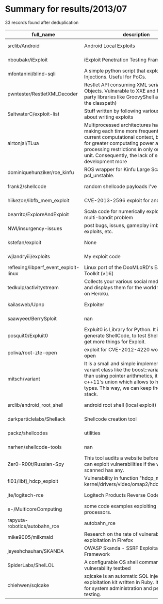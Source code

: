 
# Summary for results/2013/07
    
33 records found after deduplication

| full_name | description | html_url | matched_list | matched_count | pushed_at | size | stargazers_count | language | forks_count |
|---------------------------------------|-----------------------------------------------------------------------------------------------------------------------------------------------------------------------------------------------------------------------------------------------------------------|----------------------------------------------------------|--------------------------|-----------------|---------------------------|--------|--------------------|--------------|---------------|
| srclib/Android | Android Local Exploits | https://github.com/srclib/Android | ['exploit'] | 1 | 2013-07-04 08:55:33+00:00 | 96 | 2 | | 1 |
| nboubakr/iExploit | iExploit Penetration Testing Framework | https://github.com/nboubakr/iExploit | ['exploit'] | 1 | 2013-07-06 18:32:48+00:00 | 104 | 0 | | 1 |
| mfontanini/blind-sqli | A simple python script that exploits blind SQL Injections. Useful for PoCs. | https://github.com/mfontanini/blind-sqli | ['exploit'] | 1 | 2013-07-31 23:44:38+00:00 | 62 | 18 | Python | 13 |
| pwntester/RestletXMLDecoder | Restlet API consuming XML serialized Java Objects. Vulnerable to XXE and RCE (if third party libraries like GroovyShell are found in the classpath) | https://github.com/pwntester/RestletXMLDecoder | ['rce'] | 1 | 2013-07-31 09:02:26+00:00 | 6184 | 2 | Java | 2 |
| SaltwaterC/exploit-list | Stuff written by following various resources about writing exploits | https://github.com/SaltwaterC/exploit-list | ['exploit'] | 1 | 2013-07-24 21:20:16+00:00 | 112 | 2 | Python | 1 |
| airtonjal/TLua | Multiprocessed architectures have been making each time more frequent on the current computational context, by the need for greater computating power and processing restrictions in only one central unit. Consequently, the lack of software development more | https://github.com/airtonjal/TLua | ['exploit'] | 1 | 2013-07-24 19:18:34+00:00 | 208 | 2 | Lua | 1 |
| dominiquehunziker/rce_kinfu | ROS wrapper for Kinfu Large Scale from pcl_unstable. | https://github.com/dominiquehunziker/rce_kinfu | ['rce'] | 1 | 2013-07-25 13:00:39+00:00 | 116 | 1 | C++ | 0 |
| frank2/shellcode | random shellcode payloads I've written! | https://github.com/frank2/shellcode | ['shellcode'] | 1 | 2013-07-23 02:55:15+00:00 | 124 | 4 | Assembly | 2 |
| hiikezoe/libfb_mem_exploit | CVE-2013-2596 exploit for android | https://github.com/hiikezoe/libfb_mem_exploit | ['exploit'] | 1 | 2013-07-17 03:18:50+00:00 | 58 | 5 | C | 22 |
| bearrito/ExploreAndExploit | Scala code for numerically exploring the multi-bandit problem | https://github.com/bearrito/ExploreAndExploit | ['exploit'] | 1 | 2013-07-14 02:33:28+00:00 | 120 | 3 | Scala | 0 |
| NWI/insurgency-issues | post bugs, issues, gameplay imbalance, exploits, etc. | https://github.com/NWI/insurgency-issues | ['exploit'] | 1 | 2013-07-12 23:11:18+00:00 | 56 | 0 | | 0 |
| kstefan/exploit | None | https://github.com/kstefan/exploit | ['exploit'] | 1 | 2013-07-12 12:34:14+00:00 | 112 | 0 | PHP | 0 |
| wjlandryiii/exploits | My exploit code | https://github.com/wjlandryiii/exploits | ['exploit'] | 1 | 2013-07-09 01:40:23+00:00 | 108 | 1 | C | 0 |
| reflexing/libperf_event_exploit-linux | Linux port of the DooMLoRD's Easy Rooting Toolkit (v16) | https://github.com/reflexing/libperf_event_exploit-linux | ['exploit'] | 1 | 2013-07-08 08:32:14+00:00 | 208 | 2 | Shell | 0 |
| tedkulp/activitystream | Collects your various social media exploits and displays them for the world to see. Runs on Heroku. | https://github.com/tedkulp/activitystream | ['exploit'] | 1 | 2013-07-11 03:29:27+00:00 | 152 | 0 | CoffeeScript | 0 |
| kailasweb/Upnp | Exploiter | https://github.com/kailasweb/Upnp | ['exploit'] | 1 | 2013-07-06 23:22:31+00:00 | 56 | 0 | | 0 |
| saawyeer/BerrySploit | nan | https://github.com/saawyeer/BerrySploit | ['sploit'] | 1 | 2013-07-07 00:06:05+00:00 | 112 | 0 | nan | 1 |
| posquit0/Expluit0 | Expluit0 is Library for Python. It is used to generate ShellCode, to test ShellCode or to get more things for Exploit. | https://github.com/posquit0/Expluit0 | ['exploit', 'shellcode'] | 2 | 2013-07-31 06:26:52+00:00 | 266 | 6 | Python | 4 |
| poliva/root-zte-open | exploit for CVE-2012-4220 working on zte-open | https://github.com/poliva/root-zte-open | ['exploit'] | 1 | 2013-07-05 12:09:00+00:00 | 105 | 16 | C | 9 |
| mitsch/variant | It is a small and simple implementation of a variant class like the boost::variant. Rather than using pointer arithmetics, it exploits c++11's union which allows to hold non-pod types. This way, we can keep the data on the stack. | https://github.com/mitsch/variant | ['exploit'] | 1 | 2013-07-04 20:40:08+00:00 | 108 | 1 | C++ | 0 |
| srclib/android_root_shell | android root shell (local exploit) | https://github.com/srclib/android_root_shell | ['exploit'] | 1 | 2013-07-04 07:54:51+00:00 | 97 | 12 | C | 5 |
| darkparticlelabs/Shellack | Shellcode creation tool | https://github.com/darkparticlelabs/Shellack | ['shellcode'] | 1 | 2013-07-04 06:51:30+00:00 | 112 | 0 | Python | 0 |
| packz/shellcodes | utilities | https://github.com/packz/shellcodes | ['shellcode'] | 1 | 2013-07-02 22:09:07+00:00 | 116 | 15 | Assembly | 9 |
| narhen/shellcode-tools | nan | https://github.com/narhen/shellcode-tools | ['shellcode'] | 1 | 2013-07-01 09:21:19+00:00 | 108 | 0 | C | 0 |
| Zer0-R00t/Russian-Spy | This tool audits a website before hand and can exploit vulnerabilities if the website scanned has any. | https://github.com/Zer0-R00t/Russian-Spy | ['exploit'] | 1 | 2013-07-03 22:11:01+00:00 | 112 | 9 | Python | 0 |
| fi01/libfj_hdcp_exploit | Vulnerability in function "hdcp_mmap" in kernel/drivers/video/omap2/hdcp/hdcp_top.c | https://github.com/fi01/libfj_hdcp_exploit | ['exploit'] | 1 | 2013-07-25 07:23:08+00:00 | 48 | 8 | C | 15 |
| jte/logitech-rce | Logitech Products Reverse Code Engineering | https://github.com/jte/logitech-rce | ['rce'] | 1 | 2013-07-26 06:55:40+00:00 | 84848 | 3 | C++ | 1 |
| e-/MulticoreComputing | some code examples exploiting multi-core processors. | https://github.com/e-/MulticoreComputing | ['exploit'] | 1 | 2013-07-11 12:05:11+00:00 | 1140 | 1 | C | 0 |
| rapyuta-robotics/autobahn_rce | autobahn_rce | https://github.com/rapyuta-robotics/autobahn_rce | ['rce'] | 1 | 2013-07-05 14:41:47+00:00 | 2084 | 0 | Python | 2 |
| mike9005/milkmaid | Research on the rate of vulnerability exploitation in Firefox | https://github.com/mike9005/milkmaid | ['exploit'] | 1 | 2013-07-24 18:11:34+00:00 | 128 | 0 | Python | 0 |
| jayeshchauhan/SKANDA | OWASP Skanda - SSRF Exploitation Framework | https://github.com/jayeshchauhan/SKANDA | ['exploit'] | 1 | 2013-07-06 13:03:47+00:00 | 923 | 33 | Python | 15 |
| SpiderLabs/ShelLOL | A configurable OS shell command injection vulnerability testbed | https://github.com/SpiderLabs/ShelLOL | ['command injection'] | 1 | 2013-07-19 21:11:20+00:00 | 132 | 15 | PHP | 5 |
| chiehwen/sqlcake | sqlcake is an automatic SQL injection exploitation kit written in Ruby. It's designed for system administration and penetration testing. | https://github.com/chiehwen/sqlcake | ['exploit'] | 1 | 2013-07-13 19:06:00+00:00 | 104 | 1 | Ruby | 1 |
